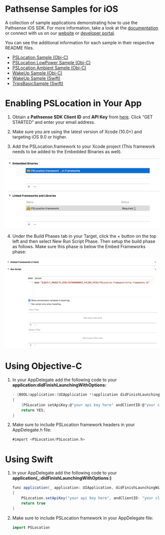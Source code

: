 # Pathsense Samples for iOS

A collection of sample applications demonstrating how to use the Pathsense iOS SDK. For more information, take a look at the [documentation](https://developer.pathsense.com/documentation) or connect with us on our [website](https://pathsense.com/) or [developer portal](https://developer.pathsense.com/).

You can see the additional information for each sample in their respective README files.

  - [PSLocation Sample (Obj-C)](PSLocationSample/README.md)
  - [PSLocation LowPower Sample (Obj-C)](PSLocationLowPowerSample/README.md)
  - [PSLocation Ambient Sample (Obj-C)](PSLocationAmbientSample/README.md)
  - [WakeUp Sample (Obj-C)](WakeUpSampleObj-C/README.md)
  - [WakeUp Sample (Swift)](WakeUpSample/README.md)
  - [TripsBasicSample (Swift)](TripsBasicSample/README.md)
  
# Enabling PSLocation in Your App

1. Obtain a **Pathsense SDK Client ID** and **API Key** from [here](https://pathsense.com/). Click “GET STARTED” and enter your email address.

2. Make sure you are using the latest version of Xcode (10.0+) and targeting iOS 9.0 or higher.

3. Add the PSLocation.framework to your Xcode project (This framework needs to be added to the Embedded Binaries as well).

![Screenshot1](frameworks.png?raw=true "")

4. Under the Build Phases tab in your Target, click the + button on the top left and then select New Run Script Phase. Then setup the build phase as follows. Make sure this phase is below the Embed Frameworks phase:

![Screenshot2](RunScript.png?raw=true "")

# Using Objective-C

1. In your AppDelegate add the following code to your **application:didFinishLaunchingWithOptions:**

    ```groovy
	- (BOOL)application:(UIApplication *)application didFinishLaunchingWithOptions:(NSDictionary *)launchOptions
	{
		[PSLocation setApiKey:@"your api key here" andClientID:@"your client ID"];
    	return YES;
	}
	```

2. Make sure to include PSLocation framework headers in your AppDelegate.h file:

    ```groovy
	#import <PSLocation/PSLocation.h>
	```

# Using Swift

1. In your AppDelegate add the following code to your **application(_:didFinishLaunchingWithOptions:)**

    ```groovy
    func application(_ application: UIApplication, didFinishLaunchingWithOptions launchOptions: [UIApplication.LaunchOptionsKey: Any]?) -> Bool
    {
        PSLocation.setApiKey("your api key here", andClientID: "your client ID")
        return true
    }
	```
2. Make sure to include PSLocation framework in your AppDelegate file:

    ```groovy
	import PSLocation
	```


